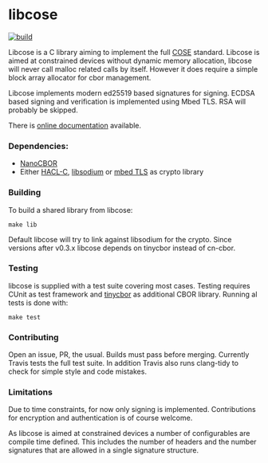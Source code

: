 # libcose

[![build](https://github.com/bergzand/libcose/actions/workflows/build.yml/badge.svg)](https://github.com/bergzand/libcose/actions/workflows/build.yml)

Libcose is a C library aiming to implement the full [COSE] standard.
Libcose is aimed at constrained devices without dynamic memory allocation,
libcose will never call malloc related calls by itself. However it does
require a simple block array allocator for cbor management.

Libcose implements modern ed25519 based signatures for signing. ECDSA based
signing and verification is implemented using Mbed TLS. RSA will probably
be skipped.

There is [online documentation](https://bergzand.github.io/libcose/) available.

### Dependencies:

- [NanoCBOR]
- Either [HACL-C], [libsodium] or [mbed TLS] as crypto library

### Building

To build a shared library from libcose:

```
make lib
```

Default libcose will try to link against libsodium for the crypto. Since
versions after v0.3.x libcose depends on tinycbor instead of cn-cbor.

### Testing

libcose is supplied with a test suite covering most cases. Testing requires
CUnit as test framework and [tinycbor] as additional CBOR library.
Running al tests is done with:

```
make test
```

### Contributing

Open an issue, PR, the usual. Builds must pass before merging. Currently
Travis tests the full test suite. In addition Travis also runs clang-tidy
to check for simple style and code mistakes.

### Limitations

Due to time constraints, for now only signing is implemented. Contributions
for encryption and authentication is of course welcome.

As libcose is aimed at constrained devices a number of configurables are
compile time defined. This includes the number of headers and the number
signatures that are allowed in a single signature structure.

[COSE]: https://tools.ietf.org/html/rfc8152
[NanoCBOR]: https://github.com/bergzand/NanoCBOR
[tinycbor]: https://github.com/intel/tinycbor
[libsodium]: https://github.com/jedisct1/libsodium
[HACL-C]: https://github.com/mitls/hacl-c
[mbed TLS]: https://tls.mbed.org/
